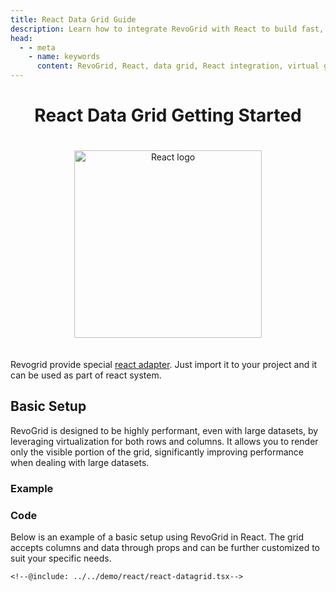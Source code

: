```yaml
---
title: React Data Grid Guide
description: Learn how to integrate RevoGrid with React to build fast, scalable data grids with support for virtual rows and columns.
head:
  - - meta
    - name: keywords
      content: RevoGrid, React, data grid, React integration, virtual grid, virtual rows, virtual columns, React grid example, grid performance, large data sets, customizable grid, RevoGrid React components, React Table
---
```



<div style="text-align: center">


# React Data Grid Getting Started

<img src="/react.svg" alt="React logo" width="300" height="300" style="margin: 20px auto;" />

</div>

Revogrid provide special [react adapter](https://github.com/revolist/react-datagrid). Just import it to your project and it can be used as part of react system.

<!--@include: ./install.md-->

## Basic Setup

RevoGrid is designed to be highly performant, even with large datasets, by leveraging virtualization for both rows and columns. It allows you to render only the visible portion of the grid, significantly improving performance when dealing with large datasets.

### Example

<!--@include: ../../demo/react/react-datagrid.md-->

### Code

Below is an example of a basic setup using RevoGrid in React. The grid accepts columns and data through props and can be further customized to suit your specific needs.

```tsx
<!--@include: ../../demo/react/react-datagrid.tsx-->

```

<!--@include: ./examples.md-->
